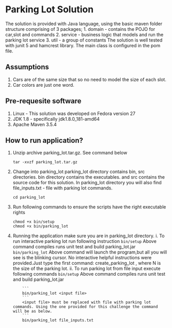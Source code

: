 # Parking Lot Solution

The solution is provided with Java language, using the basic maven folder structure comprising of 3 packages;
	1. domain - contains the POJO for car,slot and commands
	2. service - business logic that models and run the parking lot service
	3. util - a group of constants
The solution is well tested with junit 5 and hamcrest library. The main class is configured in the pom file. 

## Assumptions
1.	Cars are of the same size that so no need to model the size of each slot.
2. 	Car colors are just one word.

## Pre-requesite software
1.	Linux - This solution was developed on Fedora version 27
2.	JDK 1.8 - specifically jdk1.8.0_181-amd64
3.	Apache Maven 3.5.4

## How to run application?
1.	Unzip archive parking_lot.tar.gz. See command below
	```
	tar -xvzf parking_lot.tar.gz
	```
2.	Change into parking_lot
    parking_lot directory contains bin, src directories. bin directory contains the executables. and src contains the source code for this solution. In parking_lot directory you will also find file_inputs.txt - file with parking lot commands.
	```
	cd parking_lot
	```
3.	Run following commands to ensure the scripts have the right executable rights  
	```
	chmod +x bin/setup
	chmod +x bin/parking_lot
	```
4.  Running the application
	make sure you are in parking_lot directory. 
	i.	To run interactive parking lot run following instruction
			```
			bin/setup
			```
			Above command compiles runs unit test and build parking_lot.jar
			```
			bin/parking_lot
			```
			Above command will launch the program,but all you will see is the blinking cursor. No interactive helpful instructions were provided.Just type the first command: create_parking_lot <N>, where N is the size of the parking lot.
	ii.	To run parking lot from file input execute following commands
			```
			bin/setup
			```
			Above command compiles runs unit test and build parking_lot.jar

			```
			bin/parking_lot <input file>
			```
			<input file> must be replaced with file with parking lot commands. Using the one provided for this challenge the command will be as below.
			```
			bin/parking_lot file_inputs.txt


